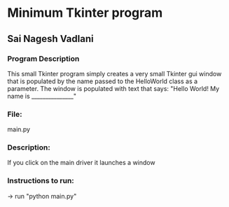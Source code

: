 # Minimum Tkinter program
## Sai Nagesh Vadlani

### Program Description
This small Tkinter program simply creates a very small Tkinter gui window that is populated by the name passed to the HelloWorld class as a parameter. The window is populated with text that says: "Hello World! My name is _______________"

### File:
main.py
### Description:
If you click on the main driver it launches a window

### Instructions to run: 
-> run "python main.py"
